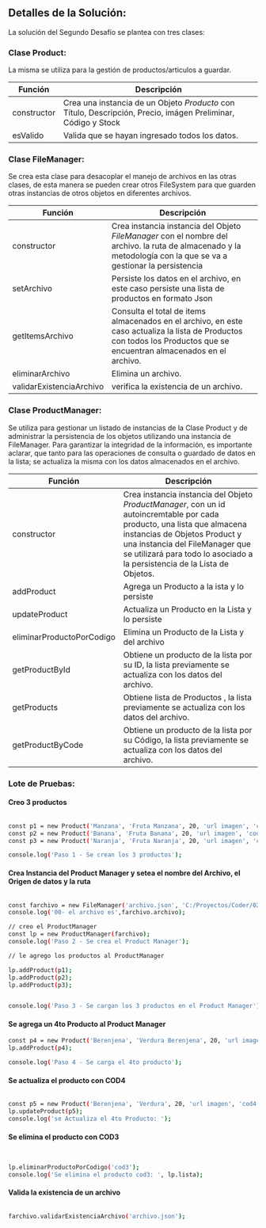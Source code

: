 ## Detalles de la Solución: 

La solución del Segundo Desafío se plantea con tres clases:

### Clase Product: 

La misma se utiliza para la gestión de productos/articulos a guardar.

| Función | Descripción | 
| --- | --- | 
| constructor | Crea una instancia de un Objeto *Producto* con Título, Descripción, Precio, imágen Preliminar, Código y Stock|
| esValido | Valida que se hayan ingresado todos los datos.|

### Clase FileManager: 
Se crea esta clase para desacoplar el manejo de archivos en las otras clases, de esta manera se pueden crear otros FileSystem para que guarden otras instancias de otros objetos en diferentes archivos.

| Función | Descripción | 
| --- | --- | 
| constructor | Crea instancia instancia del Objeto *FileManager* con el nombre del archivo. la ruta de almacenado y la metodología con la que se va a gestionar la persistencia  |
| setArchivo | Persiste los datos en el archivo, en este caso persiste una lista de productos en formato Json |
| getItemsArchivo | Consulta el total de items almacenados en el archivo, en este caso actualiza la lista de Productos con todos los Productos que se encuentran almacenados en el archivo.|
| eliminarArchivo | Elimina un archivo.|
| validarExistenciaArchivo | verifica la existencia de un archivo.|

### Clase ProductManager: 
Se utiliza para gestionar un listado de instancias de la Clase Product y de administrar la persistencia de los objetos utilizando una instancia de FileManager.
Para garantizar la integridad de la información, es importante aclarar, que tanto para las operaciones de consulta o guardado de datos en la lista; se actualiza la misma con los datos almacenados en el archivo. 

| Función | Descripción | 
| --- | --- | 
| constructor | Crea instancia instancia del Objeto *ProductManager*, con un id autoincremtable por cada producto, una lista que almacena instancias de Objetos Product y una instancia del FileManager que se utilizará para todo lo asociado a la persistencia de la Lista de Objetos. 
| addProduct | Agrega un Producto a la ista y lo persiste |
| updateProduct | Actualiza un Producto en la Lista y lo persiste|
| eliminarProductoPorCodigo | Elimina un Producto de la Lista y del archivo|
| getProductById | Obtiene un producto de la lista por su ID, la lista previamente se actualiza con los datos del archivo. |
| getProducts | Obtiene lista de Productos , la lista previamente se actualiza con los datos del archivo. |
| getProductByCode |Obtiene un producto de la lista por su Código, la lista previamente se actualiza con los datos del archivo.  |




### Lote de Pruebas: 


#### Creo 3 productos 
```bash

const p1 = new Product('Manzana', 'Fruta Manzana', 20, 'url imagen', 'cod1', 10);
const p2 = new Product('Banana', 'Fruta Banana', 20, 'url imagen', 'cod2', 12);
const p3 = new Product('Naranja', 'Fruta Naranja', 20, 'url imagen', 'cod3', 13);

console.log('Paso 1 - Se crean los 3 productos');

```

#### Crea Instancia del Product Manager y setea el nombre del Archivo, el Origen de datos y la ruta

```bash

const farchivo = new FileManager('archivo.json', 'C:/Proyectos/Coder/02-SegundoDesafio');
console.log('00- el archivo es',farchivo.archivo);

// creo el ProductManager
const lp = new ProductManager(farchivo);
console.log('Paso 2 - Se crea el Product Manager');

// le agrego los productos al ProductManager

lp.addProduct(p1);
lp.addProduct(p2);
lp.addProduct(p3);


console.log('Paso 3 - Se cargan los 3 productos en el Product Manager');

```


#### Se agrega un 4to Producto al Product Manager

```bash
const p4 = new Product('Berenjena', 'Verdura Berenjena', 20, 'url imagen', 'cod4', 14);
lp.addProduct(p4);

console.log('Paso 4 - Se carga el 4to producto');

```

#### Se actualiza el producto con COD4

```bash

const p5 = new Product('Berenjena', 'Verdura', 20, 'url imagen', 'cod4', 80);
lp.updateProduct(p5);
console.log('se Actualiza el 4to Producto: ');

```

#### Se elimina el producto con COD3

```bash


lp.eliminarProductoPorCodigo('cod3');
console.log('Se elimina el producto cod3: ', lp.lista);


```

#### Valida la existencia de un archivo

```bash

farchivo.validarExistenciaArchivo('archivo.json');

```



    

    
    
    
    
